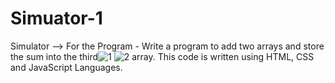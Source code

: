 # Simuator-1
Simulator --> For the Program - Write a program to add two arrays and store the sum into the third![1](https://user-images.githubusercontent.com/101797443/159101066-ed7253fa-b8d4-409d-af65-60e8bde0d5dc.png)
![2](https://user-images.githubusercontent.com/101797443/159101068-8dafb3c2-ca67-435a-a596-9c9d39e0265d.png)
 array.
 This code is written using HTML, CSS and JavaScript Languages.
